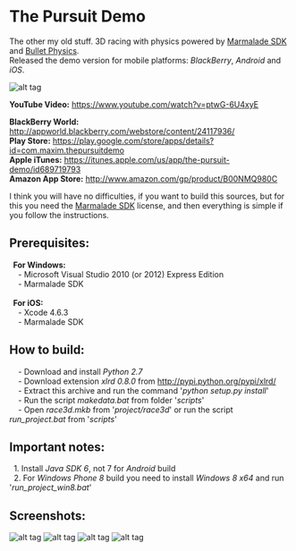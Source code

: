 The Pursuit Demo
================================

The other my old stuff. 3D racing with physics powered by <a href="https://www.madewithmarmalade.com">Marmalade SDK</a> and <a href="http://bulletphysics.org">Bullet Physics</a>.<br>
Released the demo version for mobile platforms: <i>BlackBerry</i>, <i>Android</i> and <i>iOS</i>.

![alt tag](https://raw.github.com/maximbilan/cpp_marmalade_sdk_the_pursuit_3d/master/data/img/screen1.png)

<b>YouTube Video:</b> https://www.youtube.com/watch?v=ptwG-6U4xyE

<b>BlackBerry World:</b> http://appworld.blackberry.com/webstore/content/24117936/ <br>
<b>Play Store:</b> https://play.google.com/store/apps/details?id=com.maxim.thepursuitdemo <br>
<b>Apple iTunes:</b> https://itunes.apple.com/us/app/the-pursuit-demo/id689719793 <br>
<b>Amazon App Store:</b> http://www.amazon.com/gp/product/B00NMQ980C <br>

I think you will have no difficulties, if you want to build this sources, but for this you need the <a href="https://www.madewithmarmalade.com">Marmalade SDK</a> license, and then everything is simple if you follow the instructions.

## Prerequisites:
<b>&nbsp;&nbsp;For Windows:</b> <br>
&nbsp;&nbsp;&nbsp;&nbsp;- Microsoft Visual Studio 2010 (or 2012) Express Edition <br>
&nbsp;&nbsp;&nbsp;&nbsp;- Marmalade SDK<br><br>
<b>&nbsp;&nbsp;For iOS:</b><br>
&nbsp;&nbsp;&nbsp;&nbsp;- Xcode 4.6.3<br>
&nbsp;&nbsp;&nbsp;&nbsp;- Marmalade SDK
## How to build:
&nbsp;&nbsp;&nbsp;&nbsp;- Download and install <i>Python 2.7</i> <br>
&nbsp;&nbsp;&nbsp;&nbsp;- Download extension <i>xlrd 0.8.0</i> from http://pypi.python.org/pypi/xlrd/ <br>
&nbsp;&nbsp;&nbsp;&nbsp;- Extract this archive and run the command '<i>python setup.py install</i>' <br>
&nbsp;&nbsp;&nbsp;&nbsp;- Run the script <i>makedata.bat</i> from folder '<i>scripts</i>' <br>
&nbsp;&nbsp;&nbsp;&nbsp;- Open <i>race3d.mkb</i> from '<i>project/race3d</i>' or run the script <i>run_project.bat</i> from '<i>scripts</i>'
## Important notes:
&nbsp;&nbsp;1. Install <i>Java SDK 6</i>, not 7 for <i>Android</i> build <br>
&nbsp;&nbsp;2. For <i>Windows Phone 8</i> build you need to install <i>Windows 8 x64</i> and run '<i>run_project_win8.bat</i>' <br>
## Screenshots:
![alt tag](https://raw.github.com/maximbilan/cpp_marmalade_sdk_the_pursuit_3d/master/data/img/screen2.png)
![alt tag](https://raw.github.com/maximbilan/cpp_marmalade_sdk_the_pursuit_3d/master/data/img/screen3.png)
![alt tag](https://raw.github.com/maximbilan/cpp_marmalade_sdk_the_pursuit_3d/master/data/img/screen4.png)
![alt tag](https://raw.github.com/maximbilan/cpp_marmalade_sdk_the_pursuit_3d/master/data/img/screen5.png)
